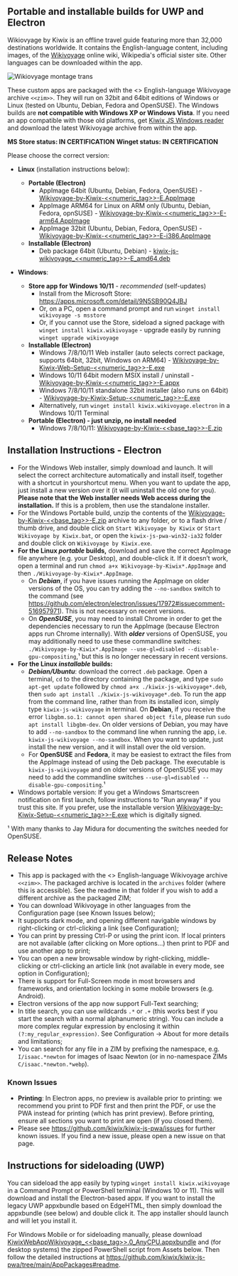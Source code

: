 ## Portable and installable builds for UWP and Electron

Wikiovyage by Kiwix is an offline travel guide featuring more than 32,000 destinations worldwide. It contains the English-language content, including images, of the [Wikivoyage](https://www.wikivoyage.org/) online wiki, Wikipedia's official sister site. Other languages can be downloaded within the app.

![Wikiovyage montage trans](https://user-images.githubusercontent.com/4304337/197711210-b17cdff0-dc40-4d25-ada8-25d2863fd4f0.png)

These custom apps are packaged with the <<date>> English-language Wikivoyage archive `<<zim>>`. They will run on 32bit and 64bit editions of Windows or Linux (tested on Ubuntu, Debian, Fedora and OpenSUSE). The Windows builds are **not compatible with Windows XP or Windows Vista**. If you need an app compatible with those old platforms, get [Kiwix JS Windows reader](https://kiwix.github.io/kiwix-js-pwa/app/nwjs.html) and download the latest Wikivoyage archive from within the app.

**MS Store status: IN CERTIFICATION**
**Winget status: IN CERTIFICATION**

Please choose the correct version:

* **Linux** (installation instructions below):
  - **Portable (Electron)**
    + AppImage 64bit (Ubuntu, Debian, Fedora, OpenSUSE) - [Wikivoyage-by-Kiwix-<<numeric_tag>>-E.AppImage](https://github.com/kiwix/kiwix-js-pwa/releases/download/v<<base_tag>>-Wikivoyage/Wikivoyage-by-Kiwix-<<numeric_tag>>-E.AppImage)
    + AppImage ARM64 for Linux on ARM only (Ubuntu, Debian, Fedora, opnSUSE) - [Wikivoyage-by-Kiwix-<<numeric_tag>>-E-arm64.AppImage](https://github.com/kiwix/kiwix-js-pwa/releases/download/v<<base_tag>>-Wikivoyage/Wikivoyage-by-Kiwix-<<numeric_tag>>-E-arm64.AppImage) 
    + AppImage 32bit (Ubuntu, Debian, Fedora, OpenSUSE) - [Wikivoyage-by-Kiwix-<<numeric_tag>>-E-i386.AppImage](https://github.com/kiwix/kiwix-js-pwa/releases/download/v<<base_tag>>-Wikivoyage/Wikivoyage-by-Kiwix-<<numeric_tag>>-E-i386.AppImage)
  - **Installable (Electron)**
    + Deb package 64bit (Ubuntu, Debian) - [kiwix-js-wikivoyage_<<numeric_tag>>-E_amd64.deb](https://github.com/kiwix/kiwix-js-pwa/releases/download/v<<base_tag>>-Wikivoyage/kiwix-js-wikivoyage_<<numeric_tag>>-E_amd64.deb)
  
* **Windows**:
  - **Store app for Windows 10/11** - _recommended_ (self-updates)
    + Install from the Microsoft Store: https://apps.microsoft.com/detail/9N5SB90Q4JBJ
    + Or, on a PC, open a command prompt and run `winget install wikivoyage -s msstore`
    + Or, if you cannot use the Store, sideload a signed package with `winget install kiwix.wikivoyage` - upgrade easily by running  `winget upgrade wikivoyage`
  - **Installable (Electron)**
    + Windows 7/8/10/11 Web installer (auto selects correct package, supports 64bit, 32bit, Windows on ARM64) - [Wikivoyage-by-Kiwix-Web-Setup-<<numeric_tag>>-E.exe](https://github.com/kiwix/kiwix-js-pwa/releases/download/v<<base_tag>>-Wikivoyage/Wikivoyage-by-Kiwix-Web-Setup-<<numeric_tag>>-E.exe)
    + Windows 10/11 64bit modern MSIX install / uninstall - [Wikivoyage-by-Kiwix-<<numeric_tag>>-E.appx](https://github.com/kiwix/kiwix-js-pwa/releases/download/v<<base_tag>>-Wikivoyage/Wikivoyage-by-Kiwix-<<numeric_tag>>-E.appx)
    + Windows 7/8/10/11 standalone 32bit installer (also runs on 64bit) - [Wikivoyage-by-Kiwix-Setup-<<numeric_tag>>-E.exe](https://github.com/kiwix/kiwix-js-pwa/releases/download/v<<base_tag>>-Wikivoyage/Wikivoyage-by-Kiwix-Setup-<<numeric_tag>>-E.exe)
    + Alternatively, run `winget install kiwix.wikivoyage.electron` in a Windows 10/11 Terminal
  - **Portable (Electron) - just unzip, no install needed**
    + Windows 7/8/10/11: [Wikivoyage-by-Kiwix-<<base_tag>>-E.zip](https://github.com/kiwix/kiwix-js-pwa/releases/download/v<<base_tag>>-Wikivoyage/Wikivoyage-by-Kiwix-<<base_tag>>-E.zip)

## Installation Instructions - Electron

* For the Windows Web installer, simply download and launch. It will select the correct architecture automatically and install itself, together with a shortcut in yourshortcut menu. When you want to update the app, just install a new version over it (it will uninstall the old one for you). **Please note that the Web installer needs Web access during the installation.** If this is a problem, then use the standalone installer.
* For the Windows Portable build, unzip the contents of the [Wikivoyage-by-Kiwix-<<base_tag>>-E.zip](https://github.com/kiwix/kiwix-js-pwa/releases/download/v<<base_tag>>-Wikivoyage/Wikivoyage-by-Kiwix-<<base_tag>>-E.zip) archive to any folder, or to a flash drive / thumb drive, and double click on `Start Wikivoyage by Kiwix` or `Start Wikivoyage by Kiwix.bat`, or open the `kiwix-js-pwa-win32-ia32` folder and double click on `Wikivoyage by Kiwix.exe`.
* **For the Linux _portable_ builds,** download and save the correct AppImage file anywhere (e.g. your Desktop), and double-click it. If it doesn’t work, open a terminal and run `chmod a+x Wikivoyage-by-Kiwix*.AppImage` and then `./Wikivoyage-by-Kiwix*.AppImage`.
  + On **_Debian_**, if you have issues running the AppImage on older versions of the OS, you can try adding the `--no-sandbox` switch to the command (see https://github.com/electron/electron/issues/17972#issuecomment-516957971). This is not necessary on recent versions.
  + On **_OpenSUSE_**, you may need to install Chrome in order to get the dependencies necessary to run the AppImage (because Electron apps run Chrome internally). With **_older_** versions of OpenSUSE, you may additionally need to use these commandline switches: `./Wikivoyage-by-Kiwix*.AppImage --use-gl=disabled --disable-gpu-compositing`,¹ but this is no longer necessary in recent versions.
* **For the Linux _installable_ builds:**
  + **_Debian/Ubuntu_**: download the correct `.deb` package. Open a terminal, `cd` to the directory containing the package, and type `sudo apt-get update` followed by `chmod a+x ./kiwix-js-wikivoyage*.deb`, then `sudo apt install ./kiwix-js-wikivoyage*.deb`. To run the app from the command line, rather than from its installed icon, simply type `kiwix-js-wikivoyage` in terminal. On **Debian**, if you receive the error `libgbm.so.1: cannot open shared object file`, please run `sudo apt install libgbm-dev`. On older versions of Debian, you may have to add `--no-sandbox` to the command line when running the app, i.e. `kiwix-js-wikivoyage --no-sandbox`. When you want to update, just install the new version, and it will install over the old version.
  + For **OpenSUSE** and **Fedora**, it may be easiest to extract the files from the AppImage instead of using the Deb package. The executable is `kiwix-js-wikivoyage` and on older versions of OpenSUSE you may need to add the commandline switches `--use-gl=disabled --disable-gpu-compositing`.¹
* Windows portable version: If you get a Windows Smartscreen notification on first launch, follow instructions to "Run anyway" if you trust this site. If you prefer, use the installable version [Wikivoyage-by-Kiwix-Setup-<<numeric_tag>>-E.exe](https://github.com/kiwix/kiwix-js-pwa/releases/download/v<<base_tag>>-Wikivoyage/Wikivoyage-by-Kiwix-Setup-<<numeric_tag>>-E.exe) which is digitally signed.

¹ With many thanks to Jay Midura for documenting the switches needed for OpenSUSE.

## Release Notes

* This app is packaged with the <<date>> English-language Wikivoyage archive `<<zim>>`. The packaged archive is located in the `archives` folder (where this is accessible). See the readme in that folder if you wish to add a different archive as the packaged ZIM;
* You can download Wikivoyage in other languages from the Configuration page (see Known Issues below);
* It supports dark mode, and opening different navigable windows by right-clicking or ctrl-clicking a link (see Configuration);
* You can print by pressing Ctrl-P or using the print icon. If local printers are not available (after clicking on More options...) then print to PDF and use another app to print;
* You can open a new browsable window by right-clicking, middle-clicking or ctrl-clicking an article link (not available in every mode, see option in Configuration);
* There is support for Full-Screen mode in most browsers and frameworks, and orientation locking in some mobile browsers (e.g. Android).
* Electron versions of the app now support Full-Text searching;
* In title search, you can use wildcards `.*` or `.+` (this works best if you start the search with a normal alphanumeric string). You can include a more complex regular expression by enclosing it within `(?:my_regular_expression)`. See Configuration -> About for more details and limitations;
* You can search for any file in a ZIM by prefixing the namespace, e.g. `I/isaac.*newton` for images of Isaac Newton (or in no-namespace ZIMs `C/isaac.*newton.*webp`).

### Known Issues

* **Printing**: In Electron apps, no preview is available prior to printing: we recommend you print to PDF first and then print the PDF, or use the PWA instead for printing (which has print preview). Before printing, ensure all sections you want to print are open (if you closed them).
* Please see https://github.com/kiwix/kiwix-js-pwa/issues for further known issues. If you find a new issue, please open a new issue on that page.

## Instructions for sideloading (UWP)

You can sideload the app easily by typing `winget install kiwix.wikivoyage` in a Command Prompt or PowerShell terminal (Windows 10 or 11). This will download and install the Electron-based appx. If you want to install the legacy UWP appxbundle based on EdgeHTML, then simply download the appxbundle (see below) and double click it. The app installer should launch and will let you install it.

For Windows Mobile or for sideloading manually, please download [KiwixWebAppWikivoyage_<<base_tag>>.0_AnyCPU.appxbundle](https://github.com/kiwix/kiwix-js-pwa/releases/download/v<<base_tag>>-Wikivoyage/KiwixWebAppWikivoyage_<<base_tag>>.0_AnyCPU.appxbundle) and (for desktop systems) the zipped PowerShell script from Assets below. Then follow the detailed instructions at https://github.com/kiwix/kiwix-js-pwa/tree/main/AppPackages#readme.
